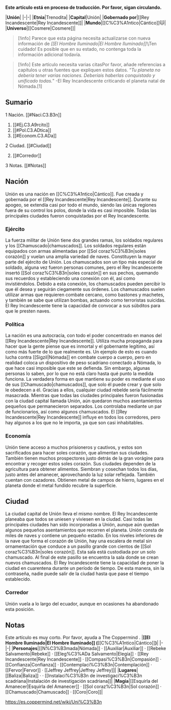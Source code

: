 **Este artículo está en proceso de traducción. Por favor, sigan circulando.**


|**Unión**|
|-|-|
|**Etnia**|Trenodita|
|**Capital**|Unión|
|**Gobernado por**|[[Rey Incandescente\|Rey Incandescente]]|
|**Mundo**|[[C%C3%A1ntico\|Cántico]]🐱︎|
|**Universo**|[[Cosmere\|Cosmere]]|

> [!info] Parece que esta página necesita actualizarse con nueva información de *[[El Hombre Iluminado\|El Hombre Iluminado]]*!¡Ten cuidado! Es posible que en su estado, no contenga toda la información adicional todavía.

> [!info] Este artículo necesita varias citasPor favor, añade referencias a capítulos u otras fuentes que expliquen estos datos.
>“*Tu planeta no debería tener varias naciones. Deberíais haberlas conquistado y unificado todas.*”
\-El Rey Incandescente criticando el planeta natal de Nómada.[1]


## Sumario

1 Nación. [[#Naci.C3.B3n]] 

1. [[#Ej.C3.A9rcito]] 
1. [[#Pol.C3.ADtica]] 
1. [[#Econom.C3.ADa]] 


2 Ciudad. [[#Ciudad]] 

2. [[#Corredor]] 


3 Notas. [[#Notas]] 


## Nación
Unión es una nación en [[C%C3%A1ntico\|Cántico]]. Fue creada y gobernada por el [[Rey Incandescente\|Rey Incandescente]]. Durante su apogeo, se extendía casi por todo el mundo, siendo las únicas regiones fuera de su control los polos, donde la vida es casi imposible. Todas las principales ciudades fueron conquistadas por el Rey Incandescente.

### Ejército
La fuerza militar de Unión tiene dos grandes ramas, los soldados regulares y los [[Chamuscado\|chamuscados]].
Los soldados regulares están equipados con armas alimentadas por [[Sol coraz%C3%B3n\|soles corazón]] y vuelan una amplia variedad de naves. Constituyen la mayor parte del ejército de Unión.
Los chamuscados son un tipo más especial de soldado, alguna vez fueron personas comunes, pero el Rey Incandescente insertó [[Sol coraz%C3%B3n\|soles corazón]] en sus pechos, quemando sus recuerdos y estableciendo una conexión con él, así como invistiéndolos. Debido a esta conexión, los chamuscados pueden percibir lo que él desea y seguirán ciegamente sus órdenes. Los chamuscados suelen utilizar armas que requieren combate cercano, como bastones y machetes, y también se sabe que utilizan bombas, actuando como terroristas suicidas.
El Rey Incandescente tiene la capacidad de convocar a sus súbditos para que le presten naves.

### Política
La nación es una autocracia, con todo el poder concentrado en manos del [[Rey Incandescente\|Rey Incandescente]]. Utiliza mucha propaganda para hacer que la gente piense que es inmortal y el gobernante legítimo, así como más fuerte de lo que realmente es. Un ejemplo de esto es cuando lucha contra [[Sigzil\|Nómada]] en combate cuerpo a cuerpo, pero en realidad coloca un dispositivo de peso scadriano conectado a Nómada, lo que hace casi imposible que este se defienda. Sin embargo, algunas personas lo saben, por lo que no está claro hasta qué punto la medida funciona.
La verdadera forma en que mantiene su poder es mediante el uso de sus [[Chamuscado\|chamuscados]], que solo él puede crear y que solo le obedecen a él. Gracias a ellos, cualquier ciudad rebelde sería fácilmente masacrada.
Mientras que todas las ciudades principales fueron fusionadas con la ciudad capital llamada Unión, aún quedaron muchos asentamientos pequeños que permanecieron separados. Los controlaba mediante un par de funcionarios, así como algunos chamuscados.
El [[Rey Incandescente\|Rey Incandescente]] influye en todos los corredores, pero hay algunos a los que no le importa, ya que son casi inhabitables.

### Economía
Unión tiene acceso a muchos prisioneros y cautivos, y estos son sacrificados para hacer soles corazón, que alimentan sus ciudades. También tienen muchos prospectores justo detrás de la gran vorágine para encontrar y recoger estos soles corazón.
Sus ciudades dependen de la agricultura para obtener alimentos. Siembran y cosechan todos los días, justo antes del amanecer, aprovechando la luz solar reflejada. También cuentan con cazadores.
Obtienen metal de campos de hierro, lugares en el planeta donde el metal fundido recubre la superficie.

## Ciudad
La ciudad capital de Unión lleva el mismo nombre. El Rey Incandescente planeaba que todos se uniesen y viviesen en la ciudad. Casi todas las principales ciudades han sido incorporadas a Unión, aunque aún quedan algunos pequeños asentamientos que recorren el planeta. Unión consta de miles de naves y contiene un pequeño estadio.
En los niveles inferiores de la nave que forma el corazón de Unión, hay una escalera de metal sin ornamentación que conduce a un pasillo grande con cientos de [[Sol coraz%C3%B3n\|soles corazón]]. Esta sala está custodiada por un solo chamuscado. Al final de este pasillo se encuentra la sala donde se crean nuevos chamuscados.
El Rey Incandescente tiene la capacidad de poner la ciudad en cuarentena durante un período de tiempo. De esta manera, sin la contraseña, nadie puede salir de la ciudad hasta que pase el tiempo establecido.

### Corredor
Unión vuela a lo largo del ecuador, aunque en ocasiones ha abandonado esta posición.

## Notas

Este artículo es muy corto. Por favor, ayuda a The Coppermind .
|**[[El Hombre Iluminado\|El Hombre Iluminado]] (**[[C%C3%A1ntico\|Cántico]]**)**|
|-|-|
|**Personajes**|[[N%C3%B3mada\|Nómada]] · [[Auxiliar\|Auxiliar]] · [[Rebeke Salvamento\|Rebeke]] · [[Eleg%C3%ADa Salvamento\|Elegía]] · [[Rey Incandescente\|Rey Incandescente]] · [[Compasi%C3%B3n\|Compasión]] · [[Confianza\|Confianza]] · [[Contemplaci%C3%B3n\|Contemplación]] · [[Fervor\|Fervor]] · [[Jeffrey Jeffrey\|Jeffrey Jeffrey]]|
|**Lugares**|[[Baliza\|Baliza]] ·  · [[Instalaci%C3%B3n de investigaci%C3%B3n scadriana\|Instalación de investigación scadriana]]|
|**Magia**|[[Esquirla del Amanecer\|Esquirla del Amanecer]] · [[Sol coraz%C3%B3n\|Sol corazón]] · [[Chamuscado\|Chamuscado]] · [[Coro\|Coro]]|



https://es.coppermind.net/wiki/Uni%C3%B3n